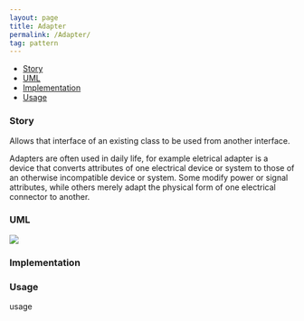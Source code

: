 ```yaml
---
layout: page
title: Adapter
permalink: /Adapter/
tag: pattern
---
```


* [Story](#Story)
* [UML](#UML)
* [Implementation](#Implementation)
* [Usage](#Usage)


###  <a id="Story"></a>Story 

Allows that interface of an existing class to be used from another interface.

Adapters are often used in daily life, for example eletrical adapter is a device that 
converts attributes of one electrical device or system to those of an otherwise incompatible device or system. 
Some modify power or signal attributes, while others merely adapt the physical form of one electrical connector to another.



###  <a id="UML"></a>UML 
![]({{site.baseurl}}/assets/img/adapter.png)

###  <a id="Implementation"></a>Implementation 

###  <a id="Usage"></a>Usage 

usage 

